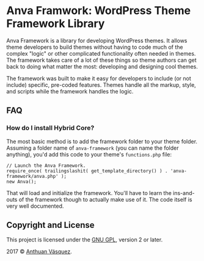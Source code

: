 # Anva Framwork: WordPress Theme Framework Library

Anva Framework is a library for developing WordPress themes. It allows theme developers to build themes without having to code much of the complex "logic" or other complicated functionality often needed in themes. The framework takes care of a lot of these things so theme authors can get back to doing what matter the most: developing and designing cool themes.  

The framework was built to make it easy for developers to include (or not include) specific, pre-coded features.  Themes handle all the markup, style, and scripts while the framework handles the logic.

## FAQ

### How do I install Hybrid Core?

The most basic method is to add the framework folder to your theme folder.  Assuming a folder name of `anva-framework` (you can name the folder anything), you'd add this code to your theme's `functions.php` file:

    // Launch the Anva Framework.
    require_once( trailingslashit( get_template_directory() ) . 'anva-framework/anva.php' );
    new Anva();

That will load and initialize the framework. You'll have to learn the ins-and-outs of the framework though to actually make use of it. The code itself is very well documented.

## Copyright and License

This project is licensed under the [GNU GPL](http://www.gnu.org/licenses/old-licenses/gpl-2.0.html), version 2 or later.

2017 &copy; [Anthuan Vásquez](https://anthuanvasquez.net).
